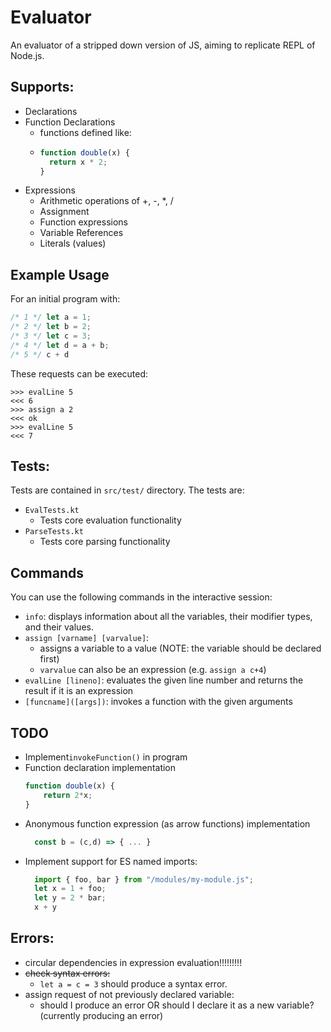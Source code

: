 # Evaluator
An evaluator of a stripped down version of JS, aiming to replicate REPL of Node.js.

## Supports:
- Declarations
- Function Declarations
  - functions defined like:
  - ```js
    function double(x) {
      return x * 2;
    }
    ```
- Expressions
  - Arithmetic operations of +, -, *, /
  - Assignment
  - Function expressions
  - Variable References
  - Literals (values)



## Example Usage
For an initial program with:
```js
/* 1 */ let a = 1;
/* 2 */ let b = 2;
/* 3 */ let c = 3;
/* 4 */ let d = a + b;
/* 5 */ c + d
```
These requests can be executed:
```
>>> evalLine 5
<<< 6
>>> assign a 2
<<< ok
>>> evalLine 5
<<< 7
```
 
## Tests:
Tests are contained in `src/test/` directory. The tests are:
- `EvalTests.kt` 
  - Tests core evaluation functionality
- `ParseTests.kt`
  - Tests core parsing functionality

## Commands
You can use the following commands in the interactive session:
- `info`: displays information about all the variables, their modifier types, and their values.
- `assign [varname] [varvalue]`:
  - assigns a variable to a value (NOTE: the variable should be declared first)
  - `varvalue` can also be an expression (e.g. `assign a c+4`)
- `evalLine [lineno]`: evaluates the given line number and returns the result if it is an expression
- `[funcname]([args])`: invokes a function with the given arguments

## TODO
- Implement`invokeFunction()` in program
- Function declaration implementation
  ```js
  function double(x) {
      return 2*x;
  }
  ```
- Anonymous function expression (as arrow functions) implementation
  ```js
    const b = (c,d) => { ... }
    ```
- Implement support for ES named imports:
  ```js
    import { foo, bar } from "/modules/my-module.js";
    let x = 1 + foo;
    let y = 2 * bar;
    x + y
    ```

## Errors:
- circular dependencies in expression evaluation!!!!!!!!!
- ~~check syntax errors:~~
  - `let a = c = 3` should produce a syntax error.
- assign request of not previously declared variable:
  - should I produce an error OR should I declare it as a new variable? (currently producing an error)

